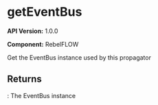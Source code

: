 # getEventBus

**API Version:** 1.0.0

**Component:** RebelFLOW

Get the EventBus instance used by this propagator

## Returns

: The EventBus instance

